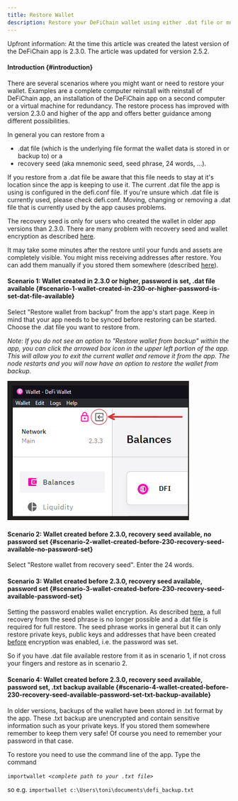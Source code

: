 ```yaml
---
title: Restore Wallet
description: Restore your DeFiChain wallet using either .dat file or mnemonic seed.
---
```


Upfront information: At the time this article was created the latest version of the DeFiChain app is 2.3.0. The article was updated for version 2.5.2.

#### Introduction {#introduction}

There are several scenarios where you might want or need to restore your wallet. Examples are a complete computer reinstall with reinstall of DeFiChain app, an installation of the DeFiChain app on a second computer or a virtual machine for redundancy. The restore process has improved with version 2.3.0 and higher of the app and offers better guidance among different possibilities.

In general you can restore from a

- .dat file (which is the underlying file format the wallet data is stored in or backup to) or a
- recovery seed (aka mnemonic seed, seed phrase, 24 words, ...).

If you restore from a .dat file be aware that this file needs to stay at it's location since the app is keeping to use it. The current .dat file the app is using is configured in the defi.conf file. If you're unsure which .dat file is currently used, please check defi.conf. Moving, changing or removing a .dat file that is currently used by the app causes problems.

The recovery seed is only for users who created the wallet in older app versions than 2.3.0. There are many problem with recovery seed and wallet encryption as described [here](./Wallet_Encryption.md).

It may take some minutes after the restore until your funds and assets are completely visible. You might miss receiving addresses after restore. You can add them manually if you stored them somewhere (described [here](./Create_address.md#Display_an_old_address_again)).

#### Scenario 1: Wallet created in 2.3.0 or higher, password is set, .dat file available {#scenario-1-wallet-created-in-230-or-higher-password-is-set-dat-file-available}

Select "Restore wallet from backup" from the app's start page. Keep in mind that your app needs to be synced before restoring can be started. Choose the .dat file you want to restore from.

_Note: If you do not see an option to "Restore wallet from backup" within the app, you can click the arrowed box icon in the upper left portion of the app. This will allow you to exit the current wallet and remove it from the app. The node restarts and you will now have an option to restore the wallet from backup._

![](./../media/Remove_wallet.png)

#### Scenario 2: Wallet created before 2.3.0, recovery seed available, no password set {#scenario-2-wallet-created-before-230-recovery-seed-available-no-password-set}

Select "Restore wallet from recovery seed". Enter the 24 words.

#### Scenario 3: Wallet created before 2.3.0, recovery seed available, password set {#scenario-3-wallet-created-before-230-recovery-seed-available-password-set}

Setting the password enables wallet encryption. As described [here](./corrupt_salvage_failed.md), a full recovery from the seed phrase is no longer possible and a .dat file is required for full restore. The seed phrase works in general but it can only restore private keys, public keys and addresses that have been created <u>before</u> encryption was enabled, i.e. the password was set.

So if you have .dat file available restore from it as in scenario 1, if not cross your fingers and restore as in scenario 2.

#### Scenario 4: Wallet created before 2.3.0, recovery seed available, password set, .txt backup available {#scenario-4-wallet-created-before-230-recovery-seed-available-password-set-txt-backup-available}

In older versions, backups of the wallet have been stored in .txt format by the app. These .txt backup are unencrypted and contain sensitive information such as your private keys. If you stored them somewhere remember to keep them very safe! Of course you need to remember your password in that case.

To restore you need to use the command line of the app. Type the command

`importwallet `_`<complete path to your .txt file>`_

so e.g. `importwallet c:\Users\toni\documents\defi_backup.txt`
